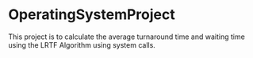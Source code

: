 # OperatingSystemProject
This  project is to calculate the average turnaround time and waiting time using the LRTF Algorithm using system calls.
